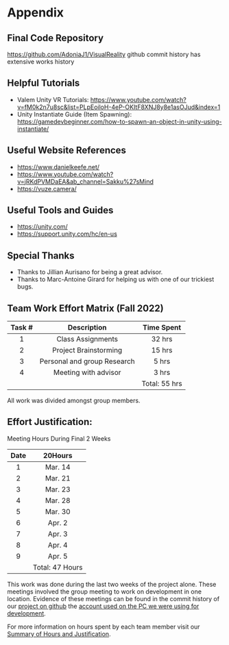 
# Appendix

## Final Code Repository
https://github.com/AdoniaJ1/VisualReality
github commit history has extensive works history

## Helpful Tutorials

 - Valem Unity VR Tutorials: https://www.youtube.com/watch?v=fM0k2n7u8sc&list=PLpEoiloH-4eP-OKItF8XNJ8y8e1asOJud&index=1
 - Unity Instantiate Guide (Item Spawning): https://gamedevbeginner.com/how-to-spawn-an-object-in-unity-using-instantiate/


## Useful Website References
- https://www.danielkeefe.net/
- https://www.youtube.com/watch?v=jRKdPVMDaEA&ab_channel=Sakku%27sMind
- https://vuze.camera/

## Useful Tools and Guides
- https://unity.com/
- https://support.unity.com/hc/en-us

## Special Thanks
- Thanks to Jillian Aurisano for being a great advisor.
- Thanks to Marc-Antoine Girard for helping us with one of our trickiest bugs.

## Team Work Effort Matrix (Fall 2022)


Task # | Description | Time Spent
:-----:|:-----------:|:----------:
1| Class Assignments|32 hrs
2|Project Brainstorming |15 hrs
3| Personal and group Research|5 hrs
4| Meeting with advisor| 3 hrs
|||Total: 55 hrs

All work was divided amongst group members.

## Effort Justification:

Meeting Hours During Final 2 Weeks

Date | 20Hours
:---:|:-------:
1| Mar. 14
2| Mar. 21
3| Mar. 23
4| Mar. 28
5| Mar. 30
6| Apr. 2
7| Apr. 3
8| Apr. 4
9| Apr. 5
|| Total: 47 Hours

This work was done during the last two weeks of the project alone.  These meetings involved the group meeting to work on development in one location.  Evidence of these meetings can be found in the commit history of our [project on github](https://github.com/AdoniaJ1/VisualReality/graphs/commit-activity) the [account used on the PC we were using for development](https://github.com/bowlinnr).  

For more information on hours spent by each team member visit our [Summary of Hours and Justification](https://github.com/AdoniaJ1/SeniorDesign/blob/main/Report%20Documents/Assessments/Assessment%20of%20Hours.pdf).
